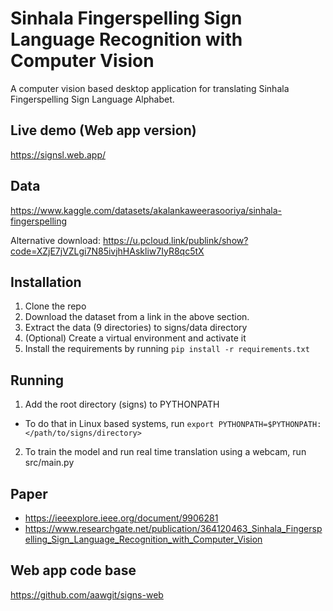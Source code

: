 # Sinhala Fingerspelling Sign Language Recognition with Computer Vision

A computer vision based desktop application for translating Sinhala Fingerspelling Sign Language Alphabet.

## Live demo (Web app version)
https://signsl.web.app/

## Data
https://www.kaggle.com/datasets/akalankaweerasooriya/sinhala-fingerspelling

Alternative download: https://u.pcloud.link/publink/show?code=XZjE7jVZLgi7N85ivjhHAskliw7IyR8qc5tX


## Installation
1. Clone the repo
2. Download the dataset from a link in the above section.
3. Extract the data (9 directories) to signs/data directory
4. (Optional) Create a virtual environment and activate it
5. Install the requirements by running `pip install -r requirements.txt`

## Running
1. Add the root directory (signs) to PYTHONPATH
- To do that in Linux based systems, run `export PYTHONPATH=$PYTHONPATH:</path/to/signs/directory>`
2. To train the model and run real time translation using a webcam, run src/main.py

## Paper
- https://ieeexplore.ieee.org/document/9906281
- https://www.researchgate.net/publication/364120463_Sinhala_Fingerspelling_Sign_Language_Recognition_with_Computer_Vision

## Web app code base
https://github.com/aawgit/signs-web


